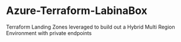 # Azure-Terraform-LabinaBox
Terraform Landing Zones leveraged to build out a Hybrid Multi Region Environment with private endpoints
